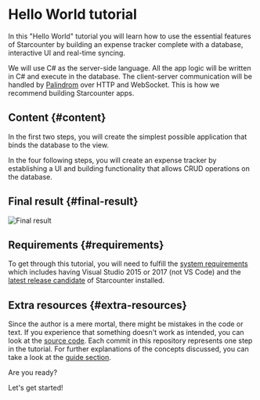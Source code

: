 # Hello World tutorial

In this "Hello World" tutorial you will learn how to use the essential features of Starcounter by building an expense tracker complete with a database, interactive UI and real-time syncing.

We will use C\# as the server-side language. All the app logic will be written in C\# and execute in the database. The client-server communication will be handled by [Palindrom](../../guides/web-apps/palindrom.md) over HTTP and WebSocket. This is how we recommend building Starcounter apps.

## Content {#content}

In the first two steps, you will create the simplest possible application that binds the database to the view.

In the four following steps, you will create an expense tracker by establishing a UI and building functionality that allows CRUD operations on the database.

## Final result {#final-result}

![Final result](https://blobscdn.gitbook.com/v0/b/gitbook-28427.appspot.com/o/assets%2Fstarcounter%2Fe48b74d0-8680-11e7-9944-1f85270462c6%2Fe504c380-8680-11e7-9944-1f85270462c6%2Fresizedpart6.gif?generation=1503327411295174&alt=media)

## Requirements {#requirements}

To get through this tutorial, you will need to fulfill the [system requirements](http://starcounter.io/download/) which includes having Visual Studio 2015 or 2017 \(not VS Code\) and the [latest release candidate](http://downloads.starcounter.com/download) of Starcounter installed.

## Extra resources {#extra-resources}

Since the author is a mere mortal, there might be mistakes in the code or text. If you experience that something doesn't work as intended, you can look at the [source code](https://github.com/StarcounterApps/HelloWorld). Each commit in this repository represents one step in the tutorial. For further explanations of the concepts discussed, you can take a look at the [guide section](https://docs.starcounter.io/~/drafts/-Kuyu-BWZ9oPj--tlacK/guides).

Are you ready?

Let's get started!

